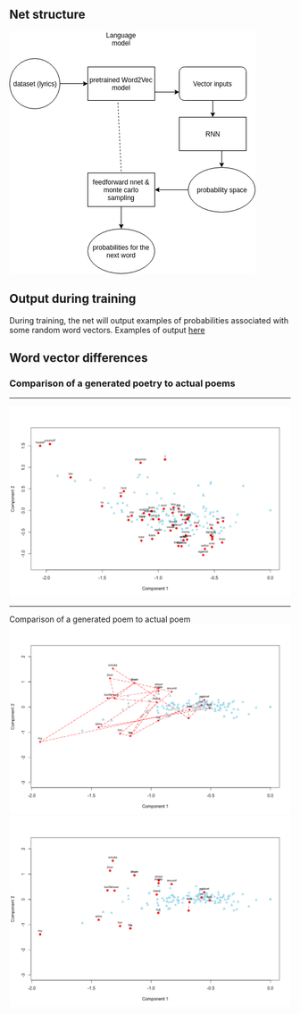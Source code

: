 ## Net structure

![Model](model.png?raw=true "model")

## Output during training

During training, the net will output examples of probabilities associated with some random word vectors.
Examples of output [here](examples.md)

## Word vector differences

### Comparison of a generated poetry to actual poems

---
![Plot3](plot3.png?raw=true "Plotted poem")

---
Comparison of a generated poem to actual poem
![Plot1](plot1.png?raw=true "Plotted poem")
![Plot2](plot2.png?raw=true "Plotted poem")
